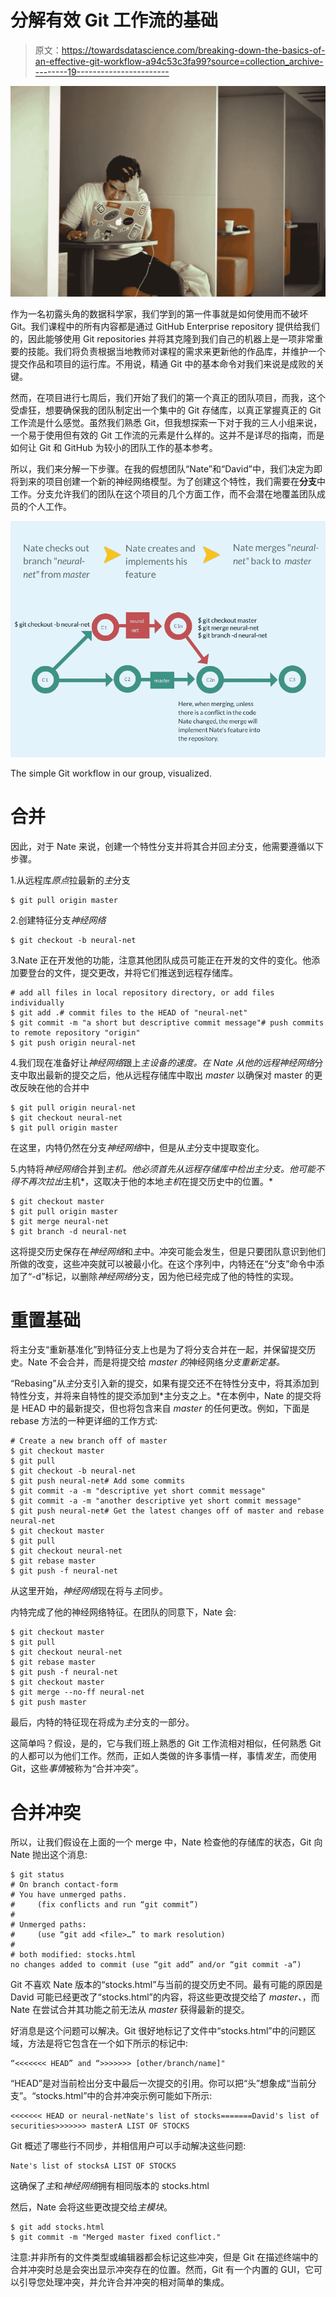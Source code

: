 # 分解有效 Git 工作流的基础

> 原文：<https://towardsdatascience.com/breaking-down-the-basics-of-an-effective-git-workflow-a94c53c3fa99?source=collection_archive---------19----------------------->

![](img/3292df00794638443188c60aacda0961.png)

作为一名初露头角的数据科学家，我们学到的第一件事就是如何使用而不破坏 Git。我们课程中的所有内容都是通过 GitHub Enterprise repository 提供给我们的，因此能够使用 Git repositories 并将其克隆到我们自己的机器上是一项非常重要的技能。我们将负责根据当地教师对课程的需求来更新他的作品库，并维护一个提交作品和项目的运行库。不用说，精通 Git 中的基本命令对我们来说是成败的关键。

然而，在项目进行七周后，我们开始了我们的第一个真正的团队项目，而我，这个受虐狂，想要确保我的团队制定出一个集中的 Git 存储库，以真正掌握真正的 Git 工作流是什么感觉。虽然我们熟悉 Git，但我想探索一下对于我的三人小组来说，一个易于使用但有效的 Git 工作流的元素是什么样的。这并不是详尽的指南，而是如何让 Git 和 GitHub 为较小的团队工作的基本参考。

所以，我们来分解一下步骤。在我的假想团队“Nate”和“David”中，我们决定为即将到来的项目创建一个新的神经网络模型。为了创建这个特性，我们需要在**分支**中工作。分支允许我们的团队在这个项目的几个方面工作，而不会潜在地覆盖团队成员的个人工作。

![](img/d551e4ec63bb5ab33c5ae8850e34f4ec.png)

The simple Git workflow in our group, visualized.

# 合并

因此，对于 Nate 来说，创建一个特性分支并将其合并回*主*分支，他需要遵循以下步骤。

1.从远程库*原点*拉最新的*主*分支

```
$ git pull origin master
```

2.创建特征分支*神经网络*

```
$ git checkout -b neural-net
```

3.Nate 正在开发他的功能，注意其他团队成员可能正在开发的文件的变化。他添加要登台的文件，提交更改，并将它们推送到远程存储库。

```
# add all files in local repository directory, or add files individually
$ git add .# commit files to the HEAD of "neural-net"
$ git commit -m "a short but descriptive commit message"# push commits to remote repository "origin"
$ git push origin neural-net
```

4.我们现在准备好让*神经网络*跟上*主设备的速度。*在 Nate 从他的远程*神经网络*分支中取出最新的提交之后，他从远程存储库中取出 *master* 以确保对 master 的更改反映在他的合并中

```
$ git pull origin neural-net
$ git checkout neural-net
$ git pull origin master
```

在这里，内特仍然在分支*神经网络*中，但是从*主*分支中提取变化。

5.内特将*神经网络*合并到*主机。他必须首先从远程存储库中检出主分支。他可能不得不再次拉出*主机*，这取决于他的本地*主机*在提交历史中的位置。*

```
$ git checkout master
$ git pull origin master
$ git merge neural-net
$ git branch -d neural-net
```

这将提交历史保存在*神经网络*和*主*中。冲突可能会发生，但是只要团队意识到他们所做的改变，这些冲突就可以被最小化。在这个序列中，内特还在“分支”命令中添加了“-d”标记，以删除*神经网络*分支，因为他已经完成了他的特性的实现。

# 重置基础

将主分支“重新基准化”到特征分支上也是为了将分支合并在一起，并保留提交历史。Nate 不会合并，而是将提交给 *master 的*神经网络*分支重新定基。*

“Rebasing”从*主*分支引入新的提交，如果有提交还不在特性分支中，将其添加到特性分支，并将来自特性的提交添加到*主分支之上。*在本例中，Nate 的提交将是 HEAD 中的最新提交，但也将包含来自 *master* 的任何更改。例如，下面是 rebase 方法的一种更详细的工作方式:

```
# Create a new branch off of master
$ git checkout master
$ git pull
$ git checkout -b neural-net
$ git push neural-net# Add some commits
$ git commit -a -m "descriptive yet short commit message"
$ git commit -a -m "another descriptive yet short commit message"
$ git push neural-net# Get the latest changes off of master and rebase neural-net
$ git checkout master
$ git pull
$ git checkout neural-net
$ git rebase master
$ git push -f neural-net
```

从这里开始，*神经网络*现在将与*主*同步。

内特完成了他的神经网络特征。在团队的同意下，Nate 会:

```
$ git checkout master
$ git pull
$ git checkout neural-net
$ git rebase master
$ git push -f neural-net
$ git checkout master
$ git merge --no-ff neural-net
$ git push master
```

最后，内特的特征现在将成为*主*分支的一部分。

这简单吗？假设，是的，它与我们班上熟悉的 Git 工作流相对相似，任何熟悉 Git 的人都可以为他们工作。然而，正如人类做的许多事情一样，事情*发生*，而使用 Git，这些*事情*被称为“合并冲突”。

# 合并冲突

所以，让我们假设在上面的一个 merge 中，Nate 检查他的存储库的状态，Git 向 Nate 抛出这个消息:

```
$ git status 
# On branch contact-form 
# You have unmerged paths. 
#     (fix conflicts and run “git commit”) 
# 
# Unmerged paths: 
#     (use “git add <file>…” to mark resolution) 
# 
# both modified: stocks.html 
no changes added to commit (use “git add” and/or “git commit -a”)
```

Git 不喜欢 Nate 版本的“stocks.html”与当前的提交历史不同。最有可能的原因是 David 可能已经更改了“stocks.html”的内容，将这些更改提交给了 *master、*，而 Nate 在尝试合并其功能之前无法从 *master* 获得最新的提交。

好消息是这个问题可以解决。Git 很好地标记了文件中“stocks.html”中的问题区域，方法是将它包含在一个如下所示的标记中:

```
“<<<<<<< HEAD” and “>>>>>>> [other/branch/name]"
```

“HEAD”是对当前检出分支中最后一次提交的引用。你可以把“头”想象成“当前分支”。“stocks.html”中的合并冲突示例可能如下所示:

```
<<<<<<< HEAD or neural-netNate's list of stocks=======David's list of securities>>>>>>> masterA LIST OF STOCKS
```

Git 概述了哪些行不同步，并相信用户可以手动解决这些问题:

```
Nate's list of stocksA LIST OF STOCKS
```

这确保了*主*和*神经网络*拥有相同版本的 stocks.html

然后，Nate 会将这些更改提交给*主模块*。

```
$ git add stocks.html
$ git commit -m "Merged master fixed conflict."
```

注意:并非所有的文件类型或编辑器都会标记这些冲突，但是 Git 在描述终端中的合并冲突时总是会突出显示冲突存在的位置。然而，Git 有一个内置的 GUI，它可以引导您处理冲突，并允许合并冲突的相对简单的集成。